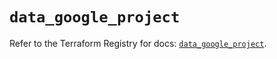 # `data_google_project`

Refer to the Terraform Registry for docs: [`data_google_project`](https://registry.terraform.io/providers/hashicorp/google-beta/6.21.0/docs/data-sources/google_project).
